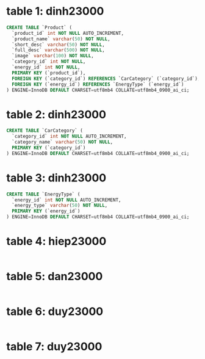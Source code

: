 # table 1: dinh23000
```sql
CREATE TABLE `Product` (
  `product_id` int NOT NULL AUTO_INCREMENT,
  `product_name` varchar(50) NOT NULL,
  `short_desc` varchar(50) NOT NULL,
  `full_desc` varchar(500) NOT NULL,
  `image` varchar(100) NOT NULL,
  `category_id` int NOT NULL,
  `energy_id` int NOT NULL,
  PRIMARY KEY (`product_id`),
  FOREIGN KEY (`category_id`) REFERENCES `CarCategory` (`category_id`),
  FOREIGN KEY (`energy_id`) REFERENCES `EnergyType` (`energy_id`)
) ENGINE=InnoDB DEFAULT CHARSET=utf8mb4 COLLATE=utf8mb4_0900_ai_ci;
```
# table 2: dinh23000
```sql
CREATE TABLE `CarCategory` (
  `category_id` int NOT NULL AUTO_INCREMENT,
  `category_name` varchar(50) NOT NULL,
  PRIMARY KEY (`category_id`)
) ENGINE=InnoDB DEFAULT CHARSET=utf8mb4 COLLATE=utf8mb4_0900_ai_ci;
```

# table 3: dinh23000
```sql
CREATE TABLE `EnergyType` (
  `energy_id` int NOT NULL AUTO_INCREMENT,
  `energy_type` varchar(50) NOT NULL,
  PRIMARY KEY (`energy_id`)
) ENGINE=InnoDB DEFAULT CHARSET=utf8mb4 COLLATE=utf8mb4_0900_ai_ci;
```

# table 4: hiep23000
```sql

```

# table 5: dan23000
```sql

```

# table 6: duy23000
```sql

```

# table 7: duy23000
```sql

```
